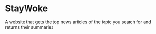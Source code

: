 # StayWoke
A website that gets the top news articles of the topic you search for and returns their summaries

